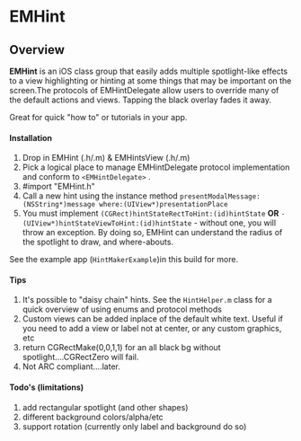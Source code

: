 # EMHint

## Overview

**EMHint** is an iOS class group that easily adds multiple spotlight-like effects to a view highlighting or hinting at some things that may be important on the screen.The protocols of EMHintDelegate allow users to override many of the default actions and views. Tapping the black overlay fades it away.

Great for quick "how to" or tutorials in your app.



####  Installation

1. Drop in EMHint (.h/.m) & EMHintsView (.h/.m)
2. Pick a logical place to manage EMHintDelegate protocol implementation and conform to `<EMHintDelegate>` .
3. \#import "EMHint.h"
3. Call a new hint using the instance method `presentModalMessage:(NSString*)message where:(UIView*)presentationPlace`
3. You must implement `(CGRect)hintStateRectToHint:(id)hintState` **OR** `-(UIView*)hintStateViewToHint:(id)hintState` - without one, you will throw an exception. By doing so, EMHint can understand the radius of the spotlight to draw, and where-abouts.


See the example app (`HintMakerExample`)in this build for more.
#### Tips
1. It's possible to "daisy chain" hints. See the `HintHelper.m` class for a quick overview of using enums and protocol methods
2. Custom views can be added inplace of the default white text. Useful if you need to add a view or label not at center, or any custom graphics, etc
3. return CGRectMake(0,0,1,1) for an all black bg without spotlight….CGRectZero will fail.
4. Not ARC compliant….later.


#### Todo's (limitations)
1. add rectangular spotlight  (and other shapes)
2. different background colors/alpha/etc
3. support rotation (currently only label and background do so)







